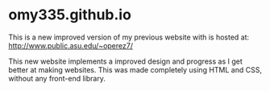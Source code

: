 # omy335.github.io

This is a new improved version of my previous website with is hosted at: http://www.public.asu.edu/~operez7/

This new website implements a improved design and progress as I get better at making websites.
This was made completely using HTML and CSS, without any front-end library.